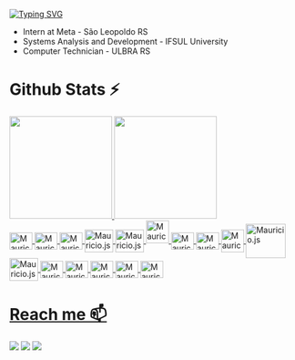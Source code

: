 [![Typing SVG](https://readme-typing-svg.demolab.com?font=Fira+Code&weight=600&size=24&pause=1000&color=1a69fc&width=435&lines=I'M+MAURICIO+SCHEFFER;Systems+Development+Technician;I'm+from+Brazil)](https://git.io/typing-svg)

<ul>
  <li>Intern at Meta - São Leopoldo RS</li>
  <li>Systems Analysis and Development - IFSUL University</li>
  <li>Computer Technician - ULBRA RS</li>
</ul>

<h1>Github Stats ⚡</h1>
<div>
<a href="https://github.com/MauricioScheffer">
<img loading="lazy" height="180em" src="https://github-readme-stats.vercel.app/api?username=MauricioScheffer&show_icons=true&theme=bear&include_all_commits=true&count_private=true"/>
<img loading="lazy" height="180em" src="https://github-readme-stats.vercel.app/api/top-langs?username=MauricioScheffer&layout=compact&langs_count=7&theme=bear"/>
</div>
<div style="display: inline_block">
<img align="center" alt="Mauricio.js" height="30" width="40" src="https://cdn.jsdelivr.net/gh/devicons/devicon@latest/icons/javascript/javascript-original.svg"/>
<img align="center" alt="Mauricio.js" height="30" width="40" src="https://cdn.jsdelivr.net/gh/devicons/devicon@latest/icons/html5/html5-original.svg"/>          
<img align="center" alt="Mauricio.js" height="30" width="40" src="https://cdn.jsdelivr.net/gh/devicons/devicon@latest/icons/css3/css3-original.svg"/>   
<img align="center" alt="Mauricio.js" height="40" width="50" src="https://cdn.jsdelivr.net/gh/devicons/devicon@latest/icons/java/java-original.svg"/> 
<img align="center" alt="Mauricio.js" height="40" width="50" src="https://cdn.jsdelivr.net/gh/devicons/devicon@latest/icons/python/python-original.svg" />
<img aling="center" alt="Mauricio-php" height="40" widht="50" src="https://cdn.jsdelivr.net/gh/devicons/devicon@latest/icons/php/php-original.svg">
<img align="center" alt="Mauricio-Java" height="30" width="40" src="https://cdn.jsdelivr.net/gh/devicons/devicon@latest/icons/react/react-original.svg">
<img align="center" alt="Mauricio-Java" height="30" width="40" src="https://cdn.jsdelivr.net/gh/devicons/devicon@latest/icons/typescript/typescript-original.svg">
<img align="center" alt="Mauricio.js" height="40" width="40" src="https://encrypted-tbn0.gstatic.com/images?q=tbn:ANd9GcQlt-TGjHVh4qzymsShj8a9dkNKBG7rfq2wTg&s">
<img align="center" alt="Mauricio.js" height="60" width="70" src="https://cdn.jsdelivr.net/gh/devicons/devicon@latest/icons/mysql/mysql-original-wordmark.svg"/>
<img align="center" alt="Mauricio.js" height="40" width="50" src="https://cdn.jsdelivr.net/gh/devicons/devicon@latest/icons/postgresql/postgresql-original.svg" /> 
<img align="center" alt="Mauricio.js" height="30" width="40" src="https://cdn.jsdelivr.net/gh/devicons/devicon@latest/icons/git/git-original.svg"/>
<img align="center" alt="Mauricio.js" height="30" width="40" src="https://cdn.jsdelivr.net/gh/devicons/devicon@latest/icons/github/github-original.svg"/>
<img align="center" alt="Mauricio.js" height="30" width="40" src="https://cdn.jsdelivr.net/gh/devicons/devicon@latest/icons/canva/canva-original.svg"/>
<img align="center" alt="Mauricio.js" height="30" width="40" src="https://cdn.jsdelivr.net/gh/devicons/devicon@latest/icons/figma/figma-original.svg" />
<img align="center" alt="Mauricio-Java" height="30" width="40" src="https://cdn.jsdelivr.net/gh/devicons/devicon@latest/icons/androidstudio/androidstudio-original.svg">     
      
</div>

  <h1>Reach me 📫</h1>

<div>
</a>
<a href="https://www.instagram.com/mau_s.s/" target="_blank"><img loading="lazy" src="https://img.shields.io/badge/-Instagram-%23E4405F?style=for-the-badge&logo=instagram&logoColor=white" target="_blank"></a>
<a href = "mailto: mauricioscheffersilveira13@gmail.com"><img loading="lazy" src="https://img.shields.io/badge/Gmail-D14836?style=for-the-badge&logo=gmail&logoColor=white" target="_blank"></a>
<a href="https://www.linkedin.com/in/maur%C3%ADcio-scheffer-silveira-95b972279/" target="_blank"><img loading="lazy" src="https://img.shields.io/badge/-LinkedIn-%230077B5?style=for-the-badge&logo=linkedin&logoColor=white" target="_blank"></a>   
</div>
